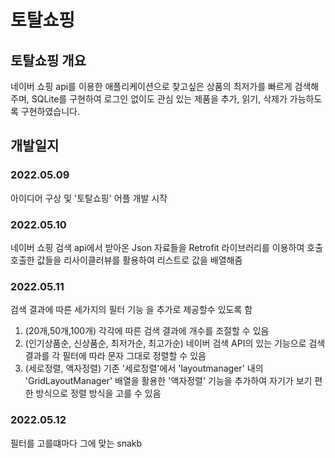 # 토탈쇼핑

## 토탈쇼핑 개요

네이버 쇼핑 api를 이용한 애플리케이션으로 찾고싶은 상품의 최저가를 빠르게 검색해주며, SQLite를 구현하여 로그인 없이도 관심 있는 제품을 추가, 읽기, 삭제가 가능하도록 구현하였습니다.

## 개발일지

### 2022.05.09
아이디어 구상 및 '토탈쇼핑' 어플 개발 시작

### 2022.05.10
네이버 쇼핑 검색 api에서 받아온 Json 자료들을  Retrofit 라이브러리를 이용하여 호출  
호출한 값들을 리사이클러뷰를 활용하여 리스트로 값을 배열해줌

### 2022.05.11
검색 결과에 따른 세가지의 필터 기능 을 추가로 제공할수 있도록 함
1. (20개,50개,100개) 각각에 따른 검색 결과에 개수를 조절할 수 있음
2. (인기상품순, 신상품순, 최저가순, 최고가순) 네이버 검색 API의 있는 기능으로 검색 결과를 각 필터에 따라 문자 그대로 정렬할 수 있음
3. (세로정렬, 액자정렬) 기존 '세로정렬'에서 'layoutmanager' 내의 'GridLayoutManager' 배열을 활용한 '액자정렬' 기능을 추가하여 자기가 보기 편한 방식으로 정렬 방식을 고를 수 있음

### 2022.05.12
필터를 고를떄마다 그에 맞는 snakb
